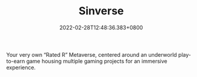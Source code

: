 ﻿---
title: "Sinverse"
description: "Become rich. Become infamous. Become a Kingpin!"
lead: "Become rich. Become infamous. Become a Kingpin!"
date: 2022-02-28T12:48:36.383+0800
lastmod: 2022-02-28T12:48:36.383+0800
draft: false
featuredImage: ["100_sin-city.jpg"]
score: "594"
status: "Presale"
blockchain: ["Polygon"]
nft_support: "Yes"
free_to_play: "NFT"
play_to_earn: ["NFT","Crypto"]
website: "https://www.sin-city.io/home?utm_source=PlayToEarn.net&utm_medium=organic&utm_campaign=gamepage"
twitter: "https://twitter.com/thesinverse"
discord: "https://discord.com/invite/sin-city"
telegram: "https://t.me/sincitytoken"
github: 
youtube: 
twitch: 
facebook: 
instagram: 
reddit: 
medium: "https://medium.com/@SinCityMetaverse"
steam: 
gitbook: "https://www.sin-city.io/assets/files/Sin-City-Whitepaper-v1.pdf"
googleplay: 
appstore: 

  
    
categories: ["games"]
games: ["Action","Shooter","Survival"]
toc: false
pinned: false
weight: 
---
Your very own “Rated R” Metaverse, centered around an underworld play-to-earn game housing multiple gaming projects for an immersive experience.